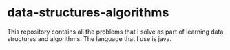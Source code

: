 # data-structures-algorithms
This repository contains all the problems that I solve as part of learning data structures and algorithms. The language that I use is java.
